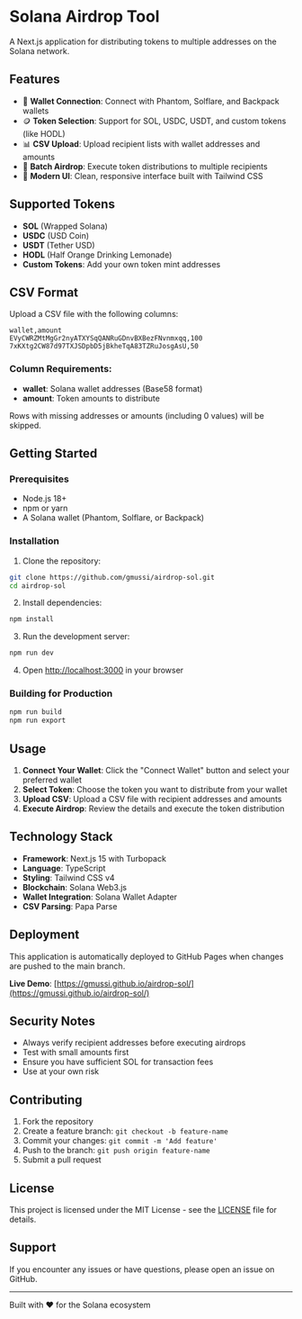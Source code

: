 # Solana Airdrop Tool

A Next.js application for distributing tokens to multiple addresses on the Solana network.

## Features

- 🔗 **Wallet Connection**: Connect with Phantom, Solflare, and Backpack wallets
- 🪙 **Token Selection**: Support for SOL, USDC, USDT, and custom tokens (like HODL)
- 📊 **CSV Upload**: Upload recipient lists with wallet addresses and amounts
- 🚀 **Batch Airdrop**: Execute token distributions to multiple recipients
- 🎨 **Modern UI**: Clean, responsive interface built with Tailwind CSS

## Supported Tokens

- **SOL** (Wrapped Solana)
- **USDC** (USD Coin)
- **USDT** (Tether USD)
- **HODL** (Half Orange Drinking Lemonade)
- **Custom Tokens**: Add your own token mint addresses

## CSV Format

Upload a CSV file with the following columns:

```csv
wallet,amount
EVyCWRZMtMgGr2nyATXYSqQANRuGDnvBXBezFNvnmxqq,100
7xKXtg2CW87d97TXJSDpbD5jBkheTqA83TZRuJosgAsU,50
```

### Column Requirements:

- **wallet**: Solana wallet addresses (Base58 format)
- **amount**: Token amounts to distribute

Rows with missing addresses or amounts (including 0 values) will be skipped.

## Getting Started

### Prerequisites

- Node.js 18+
- npm or yarn
- A Solana wallet (Phantom, Solflare, or Backpack)

### Installation

1. Clone the repository:

```bash
git clone https://github.com/gmussi/airdrop-sol.git
cd airdrop-sol
```

2. Install dependencies:

```bash
npm install
```

3. Run the development server:

```bash
npm run dev
```

4. Open [http://localhost:3000](http://localhost:3000) in your browser

### Building for Production

```bash
npm run build
npm run export
```

## Usage

1. **Connect Your Wallet**: Click the "Connect Wallet" button and select your preferred wallet
2. **Select Token**: Choose the token you want to distribute from your wallet
3. **Upload CSV**: Upload a CSV file with recipient addresses and amounts
4. **Execute Airdrop**: Review the details and execute the token distribution

## Technology Stack

- **Framework**: Next.js 15 with Turbopack
- **Language**: TypeScript
- **Styling**: Tailwind CSS v4
- **Blockchain**: Solana Web3.js
- **Wallet Integration**: Solana Wallet Adapter
- **CSV Parsing**: Papa Parse

## Deployment

This application is automatically deployed to GitHub Pages when changes are pushed to the main branch.

**Live Demo**: [https://gmussi.github.io/airdrop-sol/](https://gmussi.github.io/airdrop-sol/)

## Security Notes

- Always verify recipient addresses before executing airdrops
- Test with small amounts first
- Ensure you have sufficient SOL for transaction fees
- Use at your own risk

## Contributing

1. Fork the repository
2. Create a feature branch: `git checkout -b feature-name`
3. Commit your changes: `git commit -m 'Add feature'`
4. Push to the branch: `git push origin feature-name`
5. Submit a pull request

## License

This project is licensed under the MIT License - see the [LICENSE](LICENSE) file for details.

## Support

If you encounter any issues or have questions, please open an issue on GitHub.

---

Built with ❤️ for the Solana ecosystem
